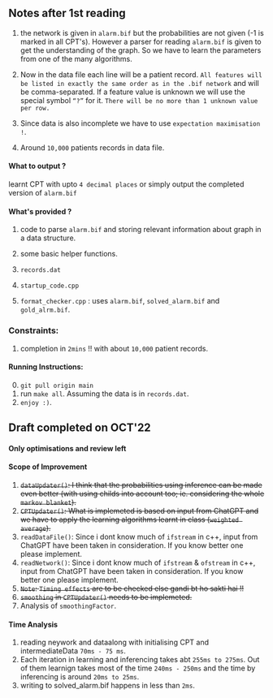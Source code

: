 ## Notes after 1st reading 
1. the network is given in `alarm.bif` but the probabilities are not given (-1 is marked in all CPT's). However a parser for reading `alarm.bif` is given to get the understanding of the graph. So we have to learn the parameters from one of the many algorithms.


2. Now in the data file each line will be a patient record. `All features will be listed in exactly the same order as in the .bif network` and will be comma-separated. If a feature value is unknown we will use the special symbol `“?”` for it. `There will be no more than 1 unknown value per row.`

3. Since data is also incomplete we have to use `expectation maximisation !`.

4. Around `10,000` patients records in data file.



#### What to output ?
learnt CPT with upto `4 decimal places` or simply output the completed version of `alarm.bif`


#### What's provided ?
1. code to parse `alarm.bif` and storing relevant information about graph in a data structure.
2. some basic helper functions.

3. `records.dat`
4. `startup_code.cpp`
5. `format_checker.cpp` : uses `alarm.bif`, `solved_alarm.bif` and `gold_alrm.bif`.


### Constraints:
1. completion in `2mins` !! with about `10,000` patient records.



#### Running Instructions:
0. `git pull origin main`
1. run `make all`. Assuming the data is in `records.dat`.
2. `enjoy :)`.




## Draft completed on OCT'22
#### Only optimisations and review left

#### Scope of Improvement
1. ~~`dataUpdater()`: I think that the probabilities using inference can be made even better (with using childs into account too; ie. considering the whole `markov blanket`).~~
2. ~~`CPTUpdater()`: What is implemeted is based on input from ChatGPT and we have to apply the learning algorithms learnt in class (`weighted average`).~~
3. `readDataFile()`: Since i dont know much of `ifstream` in c++, input from ChatGPT have been taken in consideration. If you know better one please implement.
4. `readNetwork()`: Since i dont know much of `ifstream` & `ofstream` in c++, input from ChatGPT have been taken in consideration. If you know better one please implement.
5. ~~`Note`: `Timing effects` are to be checked else gandi bt ho sakti hai !!~~
6. ~~`smoothing` in `CPTUpdater()` needs to be implemeted.~~
7. Analysis of `smoothingFactor`.



#### Time Analysis
1. reading neywork and dataalong with initialising CPT and intermediateData `70ms - 75 ms`. 
2. Each iteration in learning and inferencing takes abt `255ms to 275ms`. Out of them learnign takes most of the time `240ms - 250ms` and the time by inferencing is around `20ms to 25ms`.
3. writing to solved_alarm.bif happens in less than `2ms`.

